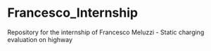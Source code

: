 # Francesco_Internship
Repository for the internship of Francesco Meluzzi - Static charging evaluation on highway
